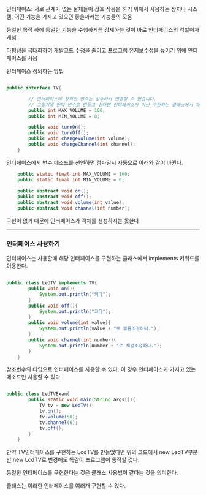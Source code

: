 인터페이스: 서로 관계가 없는 물체들이 상호 작용을 하기 위해서 사용하는 장치나 시스템, 어떤 기능을 가지고 있으면 좋을까라는 기능들의 모음

동일한 목적 하에 동일한 기능을 수행하게끔 강제하는 것이 바로 인터페이스의 역할이자 개념

다형성을 극대화하여 개발코드 수정을 줄이고 프로그램 유지보수성을 높이기 위해 인터페이스를 사용

인터페이스 정의하는 방법

```java

public interface TV{

        // 인터페이스에 정의한 변수는 상수라서 변경할 수 없습니다.
        // 그렇기에 만약 변수로 만들고 싶다면 인터페이스가 아닌 구현하는 클래스에서 재정의를 해줘야 
        public int MAX_VOLUME = 100;
        public int MIN_VOLUME = 0;

        public void turnOn();
        public void turnOff();
        public void changeVolume(int volume);
        public void changeChannel(int channel);
    }

```

인터페이스에서 변수,메소드를 선언하면 컴파일시 자동으로 아래와 같이 바뀐다.

```java
    public static final int MAX_VOLUME = 100;
    public static final int MIN_VOLUME = 0;
    
    public abstract void on();
    public abstract void off();
    public abstract void volume(int value);
    public abstract void channel(int number);


```

구현이 없기 때문에 인터페이스가 객체를 생성하지는 못한다

---

### 인터페이스 사용하기

인터페이스는 사용할때 해당 인터페이스를 구현하는 클래스에서 implements 키워드를 이용한다.

```java

public class LedTV implements TV{
        public void on(){
            System.out.println("켜다");
        }
        public void off(){
            System.out.println("끄다");   
        }
        public void volume(int value){
            System.out.println(value + "로 볼륨조정하다.");  
        }
        public void channel(int number){
            System.out.println(number + "로 채널조정하다.");         
        }
    }

```

참조변수의 타입으로 인터페이스를 사용할 수 있다. 이 경우 인터페이스가 가지고 있는 메소드만 사용할 수 있다

```java

public class LedTVExam{
        public static void main(String args[]){
            TV tv = new LedTV();
            tv.on();
            tv.volume(50);
            tv.channel(6);
            tv.off();
        }
    }

```

만약 TV인터페이스를 구현하는 LcdTV를 만들었다면 위의 코드에서 new LedTV부분만 new LcdTV로 변경해도 똑같이 프로그램이 동작할 것다.

동일한 인터페이스를 구현한다는 것은 클래스 사용법이 같다는 것을 의미한다.

클래스는 이러한 인터페이스를 여러개 구현할 수 있다.
